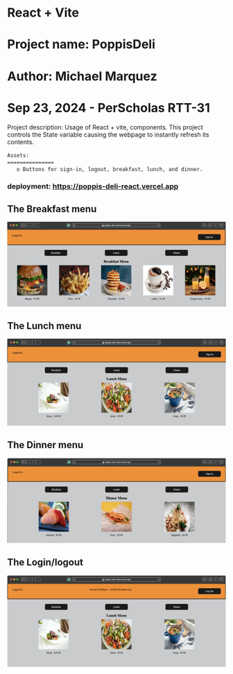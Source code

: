 # React + Vite

# Project name: PoppisDeli
# Author: Michael Marquez
# Sep 23, 2024 - PerScholas RTT-31

Project description: Usage of React + vite, components.
    This project controls the State variable causing the webpage to instantly refresh its contents.

    Assets: 
    ===============
       o Buttons for sign-in, logout, breakfast, lunch, and dinner. 

### deployment: https://poppis-deli-react.vercel.app

## The Breakfast menu

 ![breakfast menu](breakfastMenu.png)

## The Lunch menu

 ![lunch menu](lunchMenu.png)

 ## The Dinner menu

 ![dinner menu](dinnerMenu.png)

 ## The Login/logout

 ![login/logout menu](login.png)
